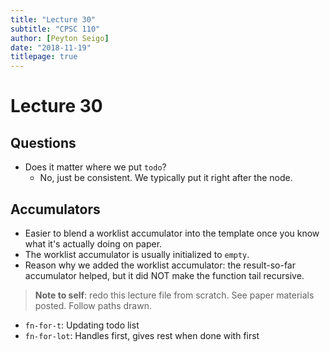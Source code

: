 ```yaml
---
title: "Lecture 30"
subtitle: "CPSC 110"
author: [Peyton Seigo]
date: "2018-11-19"
titlepage: true
---
```


# Lecture 30

## Questions

- Does it matter where we put `todo`?
  - No, just be consistent. We typically put it right after the node.

## Accumulators

- Easier to blend a worklist accumulator into the template once you know what it's actually doing on paper.
- The worklist accumulator is usually initialized to `empty`.
- Reason why we added the worklist accumulator: the result-so-far accumulator helped, but it did NOT make the function tail recursive.

> **Note to self**: redo this lecture file from scratch. See paper materials posted. Follow paths drawn.

- `fn-for-t`: Updating todo list
- `fn-for-lot`: Handles first, gives rest when done with first
